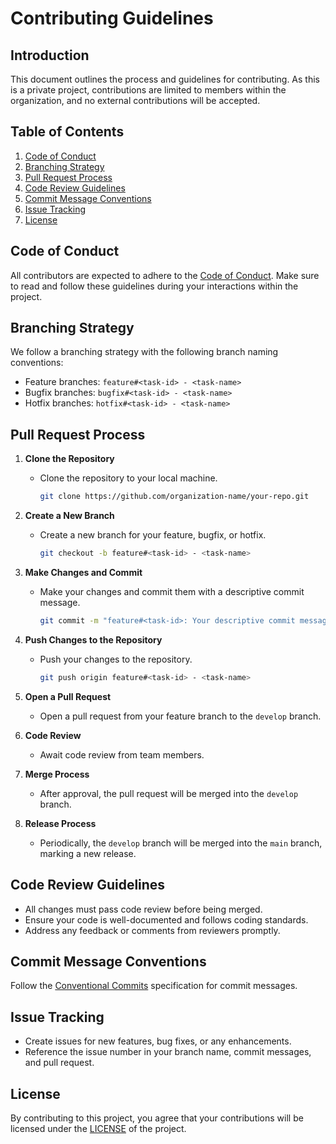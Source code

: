 # Contributing Guidelines

## Introduction

This document outlines the process and guidelines for contributing. As this is a private project, contributions are limited to members within the organization, and no external contributions will be accepted.

## Table of Contents

1. [Code of Conduct](#code-of-conduct)
2. [Branching Strategy](#branching-strategy)
3. [Pull Request Process](#pull-request-process)
4. [Code Review Guidelines](#code-review-guidelines)
5. [Commit Message Conventions](#commit-message-conventions)
6. [Issue Tracking](#issue-tracking)
7. [License](#license)

## Code of Conduct

All contributors are expected to adhere to the [Code of Conduct](CODE_OF_CONDUCT.md). Make sure to read and follow these guidelines during your interactions within the project.

## Branching Strategy

We follow a branching strategy with the following branch naming conventions:

- Feature branches: `feature#<task-id> - <task-name>`
- Bugfix branches: `bugfix#<task-id> - <task-name>`
- Hotfix branches: `hotfix#<task-id> - <task-name>`

## Pull Request Process

1. **Clone the Repository**
   - Clone the repository to your local machine.
     ```bash
     git clone https://github.com/organization-name/your-repo.git
     ```

2. **Create a New Branch**
   - Create a new branch for your feature, bugfix, or hotfix.
     ```bash
     git checkout -b feature#<task-id> - <task-name>
     ```

3. **Make Changes and Commit**
   - Make your changes and commit them with a descriptive commit message.
     ```bash
     git commit -m "feature#<task-id>: Your descriptive commit message"
     ```

4. **Push Changes to the Repository**
   - Push your changes to the repository.
     ```bash
     git push origin feature#<task-id> - <task-name>
     ```

5. **Open a Pull Request**
   - Open a pull request from your feature branch to the `develop` branch.

6. **Code Review**
   - Await code review from team members.

7. **Merge Process**
   - After approval, the pull request will be merged into the `develop` branch.

8. **Release Process**
   - Periodically, the `develop` branch will be merged into the `main` branch, marking a new release.

## Code Review Guidelines

- All changes must pass code review before being merged.
- Ensure your code is well-documented and follows coding standards.
- Address any feedback or comments from reviewers promptly.

## Commit Message Conventions

Follow the [Conventional Commits](https://www.conventionalcommits.org/en/v1.0.0/) specification for commit messages.

## Issue Tracking

- Create issues for new features, bug fixes, or any enhancements.
- Reference the issue number in your branch name, commit messages, and pull request.

## License

By contributing to this project, you agree that your contributions will be licensed under the [LICENSE](LICENSE) of the project.
